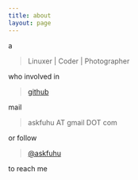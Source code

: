 ```yaml
---
title: about
layout: page
---
```


a

> Linuxer | Coder | Photographer

who involved in

> [github](https://github.com/fuhu)

mail

> askfuhu AT gmail DOT com

or follow

> [@askfuhu](https://twitter.com/#!/askfuhu)

to reach me
